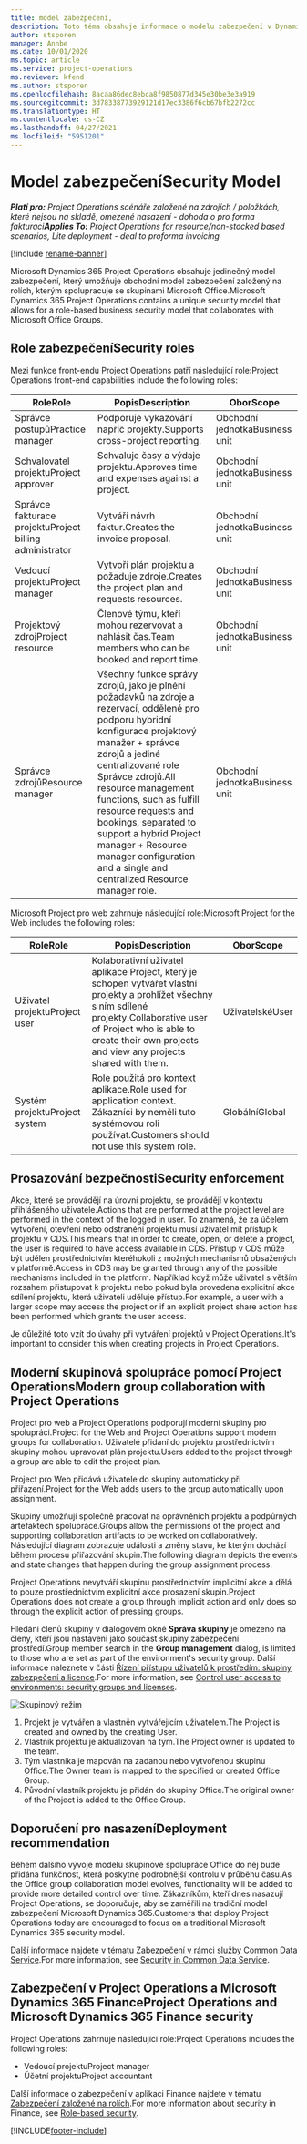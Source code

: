 ```yaml
---
title: model zabezpečení,
description: Toto téma obsahuje informace o modelu zabezpečení v Dynamics 365 Project Operations.
author: stsporen
manager: Annbe
ms.date: 10/01/2020
ms.topic: article
ms.service: project-operations
ms.reviewer: kfend
ms.author: stsporen
ms.openlocfilehash: 8acaa86dec8ebca8f9850877d345e30be3e3a919
ms.sourcegitcommit: 3d78338773929121d17ec3386f6cb67bfb2272cc
ms.translationtype: HT
ms.contentlocale: cs-CZ
ms.lasthandoff: 04/27/2021
ms.locfileid: "5951201"
---
```

# <a name="security-model"></a><span data-ttu-id="c3975-103">Model zabezpečení</span><span class="sxs-lookup"><span data-stu-id="c3975-103">Security Model</span></span>

<span data-ttu-id="c3975-104">_**Platí pro:** Project Operations scénáře založené na zdrojích / položkách, které nejsou na skladě, omezené nasazení - dohoda o pro forma fakturaci_</span><span class="sxs-lookup"><span data-stu-id="c3975-104">_**Applies To:** Project Operations for resource/non-stocked based scenarios, Lite deployment - deal to proforma invoicing_</span></span>

[!include [rename-banner](~/includes/cc-data-platform-banner.md)]

<span data-ttu-id="c3975-105">Microsoft Dynamics 365 Project Operations obsahuje jedinečný model zabezpečení, který umožňuje obchodní model zabezpečení založený na rolích, kterým spolupracuje se skupinami Microsoft Office.</span><span class="sxs-lookup"><span data-stu-id="c3975-105">Microsoft Dynamics 365 Project Operations contains a unique security model that allows for a role-based business security model that collaborates with Microsoft Office Groups.</span></span> 


## <a name="security-roles"></a><span data-ttu-id="c3975-106">Role zabezpečení</span><span class="sxs-lookup"><span data-stu-id="c3975-106">Security roles</span></span>
<span data-ttu-id="c3975-107">Mezi funkce front-endu Project Operations patří následující role:</span><span class="sxs-lookup"><span data-stu-id="c3975-107">Project Operations front-end capabilities include the following roles:</span></span>

| <span data-ttu-id="c3975-108">Role</span><span class="sxs-lookup"><span data-stu-id="c3975-108">Role</span></span>                          | <span data-ttu-id="c3975-109">Popis</span><span class="sxs-lookup"><span data-stu-id="c3975-109">Description</span></span>                                                                                                                                                                 | <span data-ttu-id="c3975-110">Obor</span><span class="sxs-lookup"><span data-stu-id="c3975-110">Scope</span></span> |
|-------------------------------|-----------------------------------------------------------------------------------------------------------------------------------------------------------------------------|------|
| <span data-ttu-id="c3975-111">Správce postupů</span><span class="sxs-lookup"><span data-stu-id="c3975-111">Practice manager</span></span>              | <span data-ttu-id="c3975-112">Podporuje vykazování napříč projekty.</span><span class="sxs-lookup"><span data-stu-id="c3975-112">Supports cross-project reporting.</span></span>                                                                                                            | <span data-ttu-id="c3975-113">Obchodní jednotka</span><span class="sxs-lookup"><span data-stu-id="c3975-113">Business unit</span></span>              |
| <span data-ttu-id="c3975-114">Schvalovatel projektu</span><span class="sxs-lookup"><span data-stu-id="c3975-114">Project approver</span></span>              | <span data-ttu-id="c3975-115">Schvaluje časy a výdaje projektu.</span><span class="sxs-lookup"><span data-stu-id="c3975-115">Approves time and expenses against a project.</span></span>                                                                                                                              | <span data-ttu-id="c3975-116">Obchodní jednotka</span><span class="sxs-lookup"><span data-stu-id="c3975-116">Business unit</span></span> |
| <span data-ttu-id="c3975-117">Správce fakturace projektu</span><span class="sxs-lookup"><span data-stu-id="c3975-117">Project billing administrator</span></span> | <span data-ttu-id="c3975-118">Vytváří návrh faktur.</span><span class="sxs-lookup"><span data-stu-id="c3975-118">Creates the invoice proposal.</span></span>                                                                                                                                                 | <span data-ttu-id="c3975-119">Obchodní jednotka</span><span class="sxs-lookup"><span data-stu-id="c3975-119">Business unit</span></span> |
| <span data-ttu-id="c3975-120">Vedoucí projektu</span><span class="sxs-lookup"><span data-stu-id="c3975-120">Project manager</span></span>               | <span data-ttu-id="c3975-121">Vytvoří plán projektu a požaduje zdroje.</span><span class="sxs-lookup"><span data-stu-id="c3975-121">Creates the project plan and requests resources.</span></span>                                                                                                                              | <span data-ttu-id="c3975-122">Obchodní jednotka</span><span class="sxs-lookup"><span data-stu-id="c3975-122">Business unit</span></span> |
| <span data-ttu-id="c3975-123">Projektový zdroj</span><span class="sxs-lookup"><span data-stu-id="c3975-123">Project resource</span></span>              | <span data-ttu-id="c3975-124">Členové týmu, kteří mohou rezervovat a nahlásit čas.</span><span class="sxs-lookup"><span data-stu-id="c3975-124">Team members who can be booked and report time.</span></span>                                                                                                          | <span data-ttu-id="c3975-125">Obchodní jednotka</span><span class="sxs-lookup"><span data-stu-id="c3975-125">Business unit</span></span>|
| <span data-ttu-id="c3975-126">Správce zdrojů</span><span class="sxs-lookup"><span data-stu-id="c3975-126">Resource manager</span></span>              | <span data-ttu-id="c3975-127">Všechny funkce správy zdrojů, jako je plnění požadavků na zdroje a rezervací, oddělené pro podporu hybridní konfigurace projektový manažer + správce zdrojů a jediné centralizované role Správce zdrojů.</span><span class="sxs-lookup"><span data-stu-id="c3975-127">All resource management functions, such as fulfill resource requests and bookings, separated to support a hybrid Project manager + Resource manager configuration and a single and centralized Resource manager role.</span></span> | <span data-ttu-id="c3975-128">Obchodní jednotka</span><span class="sxs-lookup"><span data-stu-id="c3975-128">Business unit</span></span> |


<span data-ttu-id="c3975-129">Microsoft Project pro web zahrnuje následující role:</span><span class="sxs-lookup"><span data-stu-id="c3975-129">Microsoft Project for the Web includes the following roles:</span></span>

| <span data-ttu-id="c3975-130">Role</span><span class="sxs-lookup"><span data-stu-id="c3975-130">Role</span></span>           | <span data-ttu-id="c3975-131">Popis</span><span class="sxs-lookup"><span data-stu-id="c3975-131">Description</span></span>                                                                                                        | <span data-ttu-id="c3975-132">Obor</span><span class="sxs-lookup"><span data-stu-id="c3975-132">Scope</span></span>  |
|----------------|--------------------------------------------------------------------------------------------------------------------|--------|
| <span data-ttu-id="c3975-133">Uživatel projektu</span><span class="sxs-lookup"><span data-stu-id="c3975-133">Project user</span></span>   | <span data-ttu-id="c3975-134">Kolaborativní uživatel aplikace Project, který je schopen vytvářet vlastní projekty a prohlížet všechny s ním sdílené projekty.</span><span class="sxs-lookup"><span data-stu-id="c3975-134">Collaborative user of Project   who is able to create their own projects and view any projects shared with   them.</span></span> | <span data-ttu-id="c3975-135">Uživatelské</span><span class="sxs-lookup"><span data-stu-id="c3975-135">User</span></span>   |
| <span data-ttu-id="c3975-136">Systém projektu</span><span class="sxs-lookup"><span data-stu-id="c3975-136">Project system</span></span> | <span data-ttu-id="c3975-137">Role použitá pro kontext aplikace.</span><span class="sxs-lookup"><span data-stu-id="c3975-137">Role used for application   context.</span></span> <span data-ttu-id="c3975-138">Zákazníci by neměli tuto systémovou roli používat.</span><span class="sxs-lookup"><span data-stu-id="c3975-138">Customers should not use this system role.</span></span>                                    | <span data-ttu-id="c3975-139">Globální</span><span class="sxs-lookup"><span data-stu-id="c3975-139">Global</span></span> |

## <a name="security-enforcement"></a><span data-ttu-id="c3975-140">Prosazování bezpečnosti</span><span class="sxs-lookup"><span data-stu-id="c3975-140">Security enforcement</span></span>
<span data-ttu-id="c3975-141">Akce, které se provádějí na úrovni projektu, se provádějí v kontextu přihlášeného uživatele.</span><span class="sxs-lookup"><span data-stu-id="c3975-141">Actions that are performed at the project level are performed in the context of the logged in user.</span></span> <span data-ttu-id="c3975-142">To znamená, že za účelem vytvoření, otevření nebo odstranění projektu musí uživatel mít přístup k projektu v CDS.</span><span class="sxs-lookup"><span data-stu-id="c3975-142">This means that in order to create, open, or delete a project, the user is required to have access available in CDS.</span></span> <span data-ttu-id="c3975-143">Přístup v CDS může být udělen prostřednictvím kteréhokoli z možných mechanismů obsažených v platformě.</span><span class="sxs-lookup"><span data-stu-id="c3975-143">Access in CDS may be granted through any of the possible mechanisms included in the platform.</span></span> <span data-ttu-id="c3975-144">Například když může uživatel s větším rozsahem přistupovat k projektu nebo pokud byla provedena explicitní akce sdílení projektu, která uživateli uděluje přístup.</span><span class="sxs-lookup"><span data-stu-id="c3975-144">For example, a user with a larger scope may access the project or if an explicit project share action has been performed which grants the user access.</span></span>

<span data-ttu-id="c3975-145">Je důležité toto vzít do úvahy při vytváření projektů v Project Operations.</span><span class="sxs-lookup"><span data-stu-id="c3975-145">It's important to consider this when creating projects in Project Operations.</span></span>

## <a name="modern-group-collaboration-with-project-operations"></a><span data-ttu-id="c3975-146">Moderní skupinová spolupráce pomocí Project Operations</span><span class="sxs-lookup"><span data-stu-id="c3975-146">Modern group collaboration with Project Operations</span></span>
<span data-ttu-id="c3975-147">Project pro web a Project Operations podporují moderní skupiny pro spolupráci.</span><span class="sxs-lookup"><span data-stu-id="c3975-147">Project for the Web and Project Operations support modern groups for collaboration.</span></span> <span data-ttu-id="c3975-148">Uživatelé přidaní do projektu prostřednictvím skupiny mohou upravovat plán projektu.</span><span class="sxs-lookup"><span data-stu-id="c3975-148">Users added to the project through a group are able to edit the project plan.</span></span>

<span data-ttu-id="c3975-149">Project pro Web přidává uživatele do skupiny automaticky při přiřazení.</span><span class="sxs-lookup"><span data-stu-id="c3975-149">Project for the Web adds users to the group automatically upon assignment.</span></span>

<span data-ttu-id="c3975-150">Skupiny umožňují společně pracovat na oprávněních projektu a podpůrných artefaktech spolupráce.</span><span class="sxs-lookup"><span data-stu-id="c3975-150">Groups allow the permissions of the project and supporting collaboration artifacts to be worked on collaboratively.</span></span> <span data-ttu-id="c3975-151">Následující diagram zobrazuje události a změny stavu, ke kterým dochází během procesu přiřazování skupin.</span><span class="sxs-lookup"><span data-stu-id="c3975-151">The following diagram depicts the events and state changes that happen during the group assignment process.</span></span>

<span data-ttu-id="c3975-152">Project Operations nevytváří skupinu prostřednictvím implicitní akce a dělá to pouze prostřednictvím explicitní akce prosazení skupin.</span><span class="sxs-lookup"><span data-stu-id="c3975-152">Project Operations does not create a group through implicit action and only does so through the explicit action of pressing groups.</span></span>

<span data-ttu-id="c3975-153">Hledání členů skupiny v dialogovém okně **Správa skupiny** je omezeno na členy, kteří jsou nastaveni jako součást skupiny zabezpečení prostředí.</span><span class="sxs-lookup"><span data-stu-id="c3975-153">Group member search in the **Group management** dialog, is limited to those who are set as part of the environment's security group.</span></span> <span data-ttu-id="c3975-154">Další informace naleznete v části [Řízení přístupu uživatelů k prostředím: skupiny zabezpečení a licence](/power-platform/admin/control-user-access).</span><span class="sxs-lookup"><span data-stu-id="c3975-154">For more information, see [Control user access to environments: security groups and licenses](/power-platform/admin/control-user-access).</span></span>

![Skupinový režim](./media/groupsmode.png)

1. <span data-ttu-id="c3975-156">Projekt je vytvářen a vlastněn vytvářejícím uživatelem.</span><span class="sxs-lookup"><span data-stu-id="c3975-156">The Project is created and owned by the creating User.</span></span>
2. <span data-ttu-id="c3975-157">Vlastník projektu je aktualizován na tým.</span><span class="sxs-lookup"><span data-stu-id="c3975-157">The Project owner is updated to the team.</span></span>
3. <span data-ttu-id="c3975-158">Tým vlastníka je mapován na zadanou nebo vytvořenou skupinu Office.</span><span class="sxs-lookup"><span data-stu-id="c3975-158">The Owner team is mapped to the specified or created Office Group.</span></span>
4. <span data-ttu-id="c3975-159">Původní vlastník projektu je přidán do skupiny Office.</span><span class="sxs-lookup"><span data-stu-id="c3975-159">The original owner of the Project is added to the Office Group.</span></span>

## <a name="deployment-recommendation"></a><span data-ttu-id="c3975-160">Doporučení pro nasazení</span><span class="sxs-lookup"><span data-stu-id="c3975-160">Deployment recommendation</span></span>
<span data-ttu-id="c3975-161">Během dalšího vývoje modelu skupinové spolupráce Office do něj bude přidána funkčnost, která poskytne podrobnější kontrolu v průběhu času.</span><span class="sxs-lookup"><span data-stu-id="c3975-161">As the Office group collaboration model evolves, functionality will be added to provide more detailed control over time.</span></span> <span data-ttu-id="c3975-162">Zákazníkům, kteří dnes nasazují Project Operations, se doporučuje, aby se zaměřili na tradiční model zabezpečení Microsoft Dynamics 365.</span><span class="sxs-lookup"><span data-stu-id="c3975-162">Customers that deploy Project Operations today are encouraged to focus on a traditional Microsoft Dynamics 365 security model.</span></span>

<span data-ttu-id="c3975-163">Další informace najdete v tématu [Zabezpečení v rámci služby Common Data Service](/power-platform/admin/wp-security).</span><span class="sxs-lookup"><span data-stu-id="c3975-163">For more information, see [Security in Common Data Service](/power-platform/admin/wp-security).</span></span>

## <a name="project-operations-and-microsoft-dynamics-365-finance-security"></a><span data-ttu-id="c3975-164">Zabezpečení v Project Operations a Microsoft Dynamics 365 Finance</span><span class="sxs-lookup"><span data-stu-id="c3975-164">Project Operations and Microsoft Dynamics 365 Finance security</span></span>
<span data-ttu-id="c3975-165">Project Operations zahrnuje následující role:</span><span class="sxs-lookup"><span data-stu-id="c3975-165">Project Operations includes the following roles:</span></span>

- <span data-ttu-id="c3975-166">Vedoucí projektu</span><span class="sxs-lookup"><span data-stu-id="c3975-166">Project manager</span></span>
- <span data-ttu-id="c3975-167">Účetní projektu</span><span class="sxs-lookup"><span data-stu-id="c3975-167">Project accountant</span></span>

<span data-ttu-id="c3975-168">Další informace o zabezpečení v aplikaci Finance najdete v tématu [Zabezpečení založené na rolích](/dynamics365/fin-ops-core/dev-itpro/sysadmin/role-based-security).</span><span class="sxs-lookup"><span data-stu-id="c3975-168">For more information about security in Finance, see [Role-based security](/dynamics365/fin-ops-core/dev-itpro/sysadmin/role-based-security).</span></span>




[!INCLUDE[footer-include](../includes/footer-banner.md)]